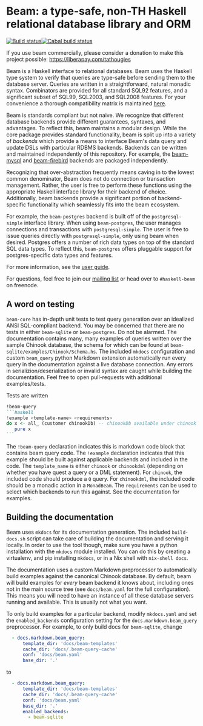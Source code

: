 # Beam: a type-safe, non-TH Haskell relational database library and ORM

[![Build status](https://github.com/haskell-beam/beam/workflows/Build/badge.svg)](https://github.com/haskell-beam/beam/workflows/Build/badge.svg)[![Cabal build status](https://github.com/haskell-beam/beam/workflows/haskell-ci.yml/badge.svg)](https://github.com/haskell-beam/beam/workflows/haskell-ci.yml/badge.svg)

If you use beam commercially, please consider a donation to make this project possible: https://liberapay.com/tathougies

Beam is a Haskell interface to relational databases. Beam uses the Haskell type
system to verify that queries are type-safe before sending them to the database
server. Queries are written in a straightforward, natural monadic syntax.
Combinators are provided for all standard SQL92 features, and a significant
subset of SQL99, SQL2003, and SQL2008 features. For your convenience a thorough
compatibility matrix is
maintained [here](https://haskell-beam.github.io/beam/about/compatibility/).

Beam is standards compliant but not naive. We recognize that different database
backends provide different guarantees, syntaxes, and advantages. To reflect
this, beam maintains a modular design. While the core package provides standard
functionality, beam is split up into a variety of *backends* which provide a
means to interface Beam's data query and update DSLs with particular RDBMS
backends. Backends can be written and maintained independently of this
repository. For example,
the [beam-mysql](https://github.com/tathougies/beam-mysql)
and [beam-firebird](https://github.com/gibranrosa/beam-firebird) backends are
packaged independently.

Recognizing that over-abstraction frequently means caving in to the
lowest common denominator, Beam does not do connection or transaction
management. Rather, the user is free to perform these functions using the
appropriate Haskell interface library for their backend of choice. Additionally,
beam backends provide a significant portion of backend-specific functionality
which seamlessly fits into the beam ecosystem.

For example, the `beam-postgres` backend is built off of the `postgresql-simple`
interface library. When using `beam-postgres`, the user manages connections and
transactions with `postgresql-simple`. The user is free to issue queries
directly with `postgresql-simple`, only using beam when desired. Postgres offers
a number of rich data types on top of the standard SQL data types. To reflect
this, `beam-postgres` offers pluggable support for postgres-specific data types
and features.

For more information, see the [user guide](https://haskell-beam.github.io/beam).

For questions, feel free to join
our [mailing list](https://groups.google.com/forum/#!forum/beam-discussion) or
head over to `#haskell-beam` on freenode.

## A word on testing

`beam-core` has in-depth unit tests to test query generation over an idealized
ANSI SQL-compliant backend. You may be concerned that there are no tests in
either `beam-sqlite` or `beam-postgres`. Do not be alarmed. The documentation
contains many, many examples of queries written over the sample Chinook
database, the schema for which can be found at
`beam-sqlite/examples/Chinook/Schema.hs`. The included `mkdocs` configuration
and custom `beam_query` python Markdown extension automatically run every query
in the documentation against a live database connection. Any errors in
serializion/deserialization or invalid syntax are caught while building the
documentation. Feel free to open pull-requests with additional examples/tests.

Tests are written

~~~markdown
!beam-query
```haskell
!example <template-name> <requirements>
do x <- all_ (customer chinookDb) -- chinookDb available under chinook and chinookdml examples
   pure x
```
~~~

The `!beam-query` declaration indicates this is markdown code block that
contains beam query code. The `!example` declaration indicates that this example
should be built against applicable backends and included in the code. The
`template_name` is either `chinook` or `chinookdml` (depending on whether you
have quest a query or a DML statement). For `chinook`, the included code should
produce a `Q` query. For `chinookdml`, the included code should be a monadic
action in a `MonadBeam`. The `requirements` can be used to select which backends
to run this against. See the documentation for examples.

## Building the documentation

Beam uses `mkdocs` for its documentation generation. The included
`build-docs.sh` script can take care of building the documentation and serving
it locally. In order to use the tool though, make sure you have a python
installation with the `mkdocs` module installed. You can do this by creating a
virtualenv, and pip installing `mkdocs`, or in a Nix shell with
`nix-shell docs`.

The documentation uses a custom Markdown preprocessor to automatically build
examples against the canonical Chinook database. By default, beam will build
examples for *every* beam backend it knows about, including ones not in the main
source tree (see `docs/beam.yaml` for the full configuration). This means you
will need to have an instance of all these database servers running and
available. This is usually not what you want.

To only build examples for a particular backend, modify `mkdocs.yaml` and set
the `enabled_backends` configuration setting for the `docs.markdown.beam_query`
preprocessor. For example, to only build docs for `beam-sqlite`, change

```yaml
  - docs.markdown.beam_query:
      template_dir: 'docs/beam-templates'
      cache_dir: 'docs/.beam-query-cache'
      conf: 'docs/beam.yaml'
      base_dir: '.'
```

to

```yaml
  - docs.markdown.beam_query:
      template_dir: 'docs/beam-templates'
      cache_dir: 'docs/.beam-query-cache'
      conf: 'docs/beam.yaml'
      base_dir: '.'
      enabled_backends:
        - beam-sqlite
```

